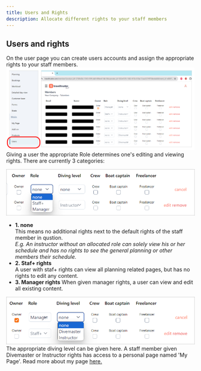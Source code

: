 ```yaml
---
title: Users and Rights
description: Allocate different rights to your staff members
---
```


## Users and rights

On the user page you can create users accounts and assign the appropriate rights to your staff members.
![On the user page you can find all staff members and given rights](/src/assets/users_page_overview.jpg)
Giving a user the appropriate Role determines one's editing and viewing rights. There are currently 3 categories:  

![Give a user read or write rights through the user role](/src/assets/user_role.jpg)
- **1. none**  
This means no additional rights next to the default rights of the staff member in qustion.  
_E.g. An instructor without an allocated role can solely view his or her schedule and has no rights to see the general planning or other members their schedule._
- **2. Staf+ rights**  
A user with staf+ rights can view all planning related pages, but has no rights to edit any content.
- **3. Manager rights**
When given manager rights, a user can view and edit all existing content.


![Distinct Divemasters and Instructors through the diving level drop-down](/src/assets/user_diving_level.jpg)
The appropriate diving level can be given here. A staff member given Divemaster or Instructor rights has access to a personal page named 'My Page'. Read more about my page [here.](/articles/custom_registration_form)
